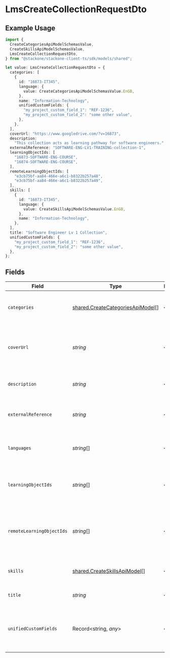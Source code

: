 # LmsCreateCollectionRequestDto

## Example Usage

```typescript
import {
  CreateCategoriesApiModelSchemasValue,
  CreateSkillsApiModelSchemasValue,
  LmsCreateCollectionRequestDto,
} from "@stackone/stackone-client-ts/sdk/models/shared";

let value: LmsCreateCollectionRequestDto = {
  categories: [
    {
      id: "16873-IT345",
      language: {
        value: CreateCategoriesApiModelSchemasValue.EnGB,
      },
      name: "Information-Technology",
      unifiedCustomFields: {
        "my_project_custom_field_1": "REF-1236",
        "my_project_custom_field_2": "some other value",
      },
    },
  ],
  coverUrl: "https://www.googledrive.com/?v=16873",
  description:
    "This collection acts as learning pathway for software engineers.",
  externalReference: "SOFTWARE-ENG-LV1-TRAINING-collection-1",
  learningObjectIds: [
    "16873-SOFTWARE-ENG-COURSE",
    "16874-SOFTWARE-ENG-COURSE",
  ],
  remoteLearningObjectIds: [
    "e3cb75bf-aa84-466e-a6c1-b8322b257a48",
    "e3cb75bf-aa84-466e-a6c1-b8322b257a49",
  ],
  skills: [
    {
      id: "16873-IT345",
      language: {
        value: CreateSkillsApiModelSchemasValue.EnGB,
      },
      name: "Information-Technology",
    },
  ],
  title: "Software Engineer Lv 1 Collection",
  unifiedCustomFields: {
    "my_project_custom_field_1": "REF-1236",
    "my_project_custom_field_2": "some other value",
  },
};
```

## Fields

| Field                                                                                        | Type                                                                                         | Required                                                                                     | Description                                                                                  | Example                                                                                      |
| -------------------------------------------------------------------------------------------- | -------------------------------------------------------------------------------------------- | -------------------------------------------------------------------------------------------- | -------------------------------------------------------------------------------------------- | -------------------------------------------------------------------------------------------- |
| `categories`                                                                                 | [shared.CreateCategoriesApiModel](../../../sdk/models/shared/createcategoriesapimodel.md)[]  | :heavy_minus_sign:                                                                           | The categories associated with this content                                                  |                                                                                              |
| `coverUrl`                                                                                   | *string*                                                                                     | :heavy_minus_sign:                                                                           | The URL of the thumbnail image associated with the collection.                               | https://www.googledrive.com/?v=16873                                                         |
| `description`                                                                                | *string*                                                                                     | :heavy_minus_sign:                                                                           | The description of the collection                                                            | This collection acts as learning pathway for software engineers.                             |
| `externalReference`                                                                          | *string*                                                                                     | :heavy_minus_sign:                                                                           | The external ID associated with this collection                                              | SOFTWARE-ENG-LV1-TRAINING-collection-1                                                       |
| `languages`                                                                                  | *string*[]                                                                                   | :heavy_minus_sign:                                                                           | The languages associated with this collection                                                |                                                                                              |
| `learningObjectIds`                                                                          | *string*[]                                                                                   | :heavy_minus_sign:                                                                           | The child ID/IDs associated with this collection                                             | [<br/>"16873-SOFTWARE-ENG-COURSE",<br/>"16874-SOFTWARE-ENG-COURSE"<br/>]                     |
| `remoteLearningObjectIds`                                                                    | *string*[]                                                                                   | :heavy_minus_sign:                                                                           | Provider's unique identifiers of the child ID/IDs associated with this collection            | [<br/>"e3cb75bf-aa84-466e-a6c1-b8322b257a48",<br/>"e3cb75bf-aa84-466e-a6c1-b8322b257a49"<br/>] |
| `skills`                                                                                     | [shared.CreateSkillsApiModel](../../../sdk/models/shared/createskillsapimodel.md)[]          | :heavy_minus_sign:                                                                           | The skills associated with this content                                                      |                                                                                              |
| `title`                                                                                      | *string*                                                                                     | :heavy_minus_sign:                                                                           | The title of the collection                                                                  | Software Engineer Lv 1 Collection                                                            |
| `unifiedCustomFields`                                                                        | Record<string, *any*>                                                                        | :heavy_minus_sign:                                                                           | Custom Unified Fields configured in your StackOne project                                    | {<br/>"my_project_custom_field_1": "REF-1236",<br/>"my_project_custom_field_2": "some other value"<br/>} |
